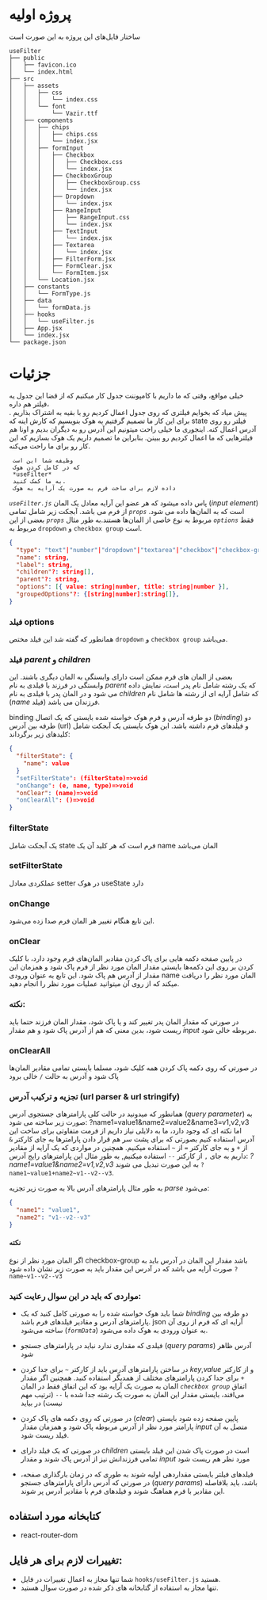 # پروژه اولیه
ساختار فایل‌های این پروژه به این صورت است

```
useFilter
├── public
│   ├── favicon.ico
│   └── index.html
├── src
│   ├── assets
│   │   ├── css
│   │   │   └── index.css
│   │   └── font
│   │       └── Vazir.ttf
│   ├── components
│   │   ├── chips
│   │   │   ├── chips.css
│   │   │   └── index.jsx
│   │   ├── formInput
│   │   │   ├── Checkbox
│   │   │   │   ├── Checkbox.css
│   │   │   │   └── index.jsx
│   │   │   ├── CheckboxGroup
│   │   │   │   ├── CheckboxGroup.css
│   │   │   │   └── index.jsx
│   │   │   ├── Dropdown
│   │   │   │   └── index.jsx
│   │   │   ├── RangeInput
│   │   │   │   ├── RangeInput.css
│   │   │   │   └── index.jsx
│   │   │   ├── TextInput
│   │   │   │   └── index.jsx
│   │   │   ├── Textarea
│   │   │   │   └── index.jsx
│   │   │   ├── FilterForm.jsx
│   │   │   ├── FormClear.jsx
│   │   │   └── FormItem.jsx
│   │   └── Location.jsx
│   ├── constants
│   │   └── FormType.js
│   ├── data
│   │   └── formData.js
│   ├── hooks
│   │   └── useFilter.js
│   ├── App.jsx
│   └── index.jsx
└── package.json
```


# جزئیات



خیلی مواقع، وقتی که ما داریم با کامپوننت جدول کار میکنیم که از قضا این جدول یه فیلتر هم داره،  
پیش میاد که بخوایم فیلتری که روی جدول اعمال کردیم رو با بقیه به اشتراک بذاریم .
برای این کار ما تصمیم گرفتیم یه هوک بنویسیم که کارش اینه که 
state
فیلتر رو روی آدرس اعمال کنه. اینجوری ما خیلی راحت میتونیم این آدرس رو به دیگران بدیم و اونا هم فیلترهایی
که ما اعمال کردیم رو ببینن. بنابراین ما تصمیم داریم یک هوک بسازیم که این کار رو برای ما راحت می‌کنه. 

     وظیفه شما این است
     که در کامل کردن هوک 
     *useFilter*
     به ما کمک کنید.
     داده لازم برای ساخت فرم به صورت یک آرایه به هوک
   *`useFilter.js`*
      پاس داده میشود که هر عضو این آرایه معادل یک المان 
      (*input element*)
      از فرم می باشد. آبجکت زیر شامل تمامی 
      *`props`*
      است که به المان‌ها داده می شود. بعضی از این 
     *`props`*
      مربوط به نوع خاصی از المان‌ها هستند.به طور مثال 
*`options`*
فقط مربوط به 
`dropdown` و `checkbox group` 
است.


```json
{
  "type": "text"|"number"|"dropdown"|"textarea"|"checkbox"|"checkbox-group",
  "name": string,
  "label": string,
  "children"?: string[],
  "parent"?: string,
  "options": [{ value: string|number, title: string|number }],
  "groupedOptions"?: {[string|number]:string[]},
}
```

### فیلد options
همانطور که گفته شد این فیلد مختص 
`dropdown` و `checkbox group` 
می‌باشد.
### فیلد *parent* و *children*
بعضی از المان های فرم ممکن است دارای وابستگی به المان دیگری باشند. 
این وابستگی در فرزند با فیلدی به نام 
*parent*
که یک رشته شامل نام پدر است، نمایش داده می شود و در المان پدر با فیلدی به نام 
*children*
 که شامل آرایه ای از رشته ها شامل نام
 (*name* فیلد)
  فرزندان می باشد. 

  binding دو طرفه آدرس و فرم
هوک خواسته شده بایستی که یک اتصال
(*binding*)
دو طرفه بین آدرس
(url) 
و فیلدهای فرم داشته باشد. این هوک بایستی یک آبجکت شامل کلیدهای زیر برگرداند:

```json
{
  "filterState": {
    "name": value
  }
  "setFilterState": (filterState)=>void
  "onChange": (e, name, type)=>void
  "onClear": (name)=>void
  "onClearAll": ()=>void
}
```

### filterState
یک آبجکت شامل state
فرم است که هر کلید آن یک name
المان می‌باشد
### setFilterState
عملکردی معادل setter
در هوک 
useState دارد

### onChange
این تابع هنگام تغییر هر المان فرم صدا زده می‌شود.

### onClear
در پایین صفحه دکمه هایی برای پاک کردن مقادیر المان‌های فرم‌ وجود دارد، با کلیک کردن بر روی این دکمه‌ها بایستی 
مقدار المان مورد نظر از فرم پاک شود و همزمان این مقدار از آدرس هم پاک شود. این تابع به عنوان ورودی 
name 
المان مورد نظر را دریافت میکند که از روی آن میتوانید عملیات مورد نظر را انجام دهید.
### نکته:
 در صورتی که مقدار المان پدر تغییر کند و یا پاک شود، مقدار المان فرزند حتما باید ریست شود، بدین معنی
که هم از آدرس پاک شود و هم مقدار 
*input*
مربوطه خالی شود.

### onClearAll
در صورتی که روی دکمه پاک کردن همه کلیک شود، مسلما بایستی تمامی مقادیر المان‌ها پاک شود و آدرس به حالت 
`/`
خالی برود

### تجزیه و ترکیب آدرس (url parser & url stringify)
 همانطور که میدونید در حالت کلی پارامترهای جستجوی آدرس
  (*query parameter*) 
  به صورت زیر ساخته می شود:
  ?name1=value1&name2=value2&name3=v1,v2,v3
  اما نکته ای که وجود دارد، ما به دلایلی نیاز داریم از فرمت
   متفاوتی برای ساخت این آدرس استفاده کنیم بصورتی که برای پشت سر هم قرار دادن پارامترها به جای کارکتر
  `&` 
  از 
  `+`
  و به جای کارکتر
`=`
 از 
 `~`
استفاده میکنیم. همچنین در مواردی که یک آرایه از مقادیر داریم به جای 
`,` 
از کارکتر 
`--`
استفاده میکنیم, به طور مثال این پارامترهای رایج آدرس: 
 *?name1=value1&name2=v1,v2,v3* 
به این صورت تبدیل می شوند
 `?name1~value1+name2~v1--v2--v3`.
 
 به طور مثال پارامترهای آدرس بالا به صورت زیر تجزیه
 *parse*
  می‌شود:

 ```json
 {
   "name1": "value1",
   "name2": "v1--v2--v3"
 }
 ```

 #### نکته
 اگر المان مورد نظر از نوع 
 checkbox-group
 باشد مقدار این المان در آدرس باید به صورت آرایه می باشد که در آدرس این مقدار باید به صورت زیر نشان داده شود
 `?name~v1--v2--v3`



### مواردی که باید در این سوال رعایت کنید:
- شما باید هوک خواسته شده را به صورتی کامل کنید که یک 
*binding*
دو طرفه بین پارامترهای آدرس و مقادیر فیلدهای فرم باشد. 
json
آرایه ای که فرم از روی آن ساخته می‌شود 
(*`formData`*)
به عنوان ورودی 
به هوک داده می‌شود.

-  فیلدی که مقداری ندارد نباید در پارامترهای جستجو 
(*query params*)
 آدرس ظاهر شود

-  در ساختن پارامترهای آدرس باید از کارکتر 
 `~`
 برای جدا کردن 
 *key*,*value*
   و از کارکتر
    `+`
  برای جدا کردن پارامترهای مختلف از همدیگر استفاده کنید.
   همچنین اگر مقدار المان به صورت یک آرایه بود که این اتفاق فقط در المان
  *`checkbox group`*
   اتفاق می‌افند، بایستی مقدار این المان به صورت یک رشته جدا شده با 
   `--`
  (ترتیب مهم نیست) در بیاید

- در صورتی که روی دکمه های پاک کردن 
(*clear*) 
پایین صفحه زده شود بایستی پارامتر مورد نظر از آدرس مربوطه پاک شود
و همزمان مقدار 
*input*
 متصل به آن فیلد ریست شود.

- در صورتی که یک فیلد دارای 
*children*
است در صورت پاک شدن این فیلد بایستی تمامی فرزندانش نیز از آدرس پاک شوند و 
مقدار 
*input* 
مورد نظر هم ریست شود

- فیلدهای فیلتر بایستی مقداردهی اولیه شوند
به طوری که در زمان بارگذاری صفحه، در صورتی که آدرس دارای پارامترهای جستجو
(*query params*)
 باشد، باید بلافاصله این مقادیر با
 فرم هماهنگ شوند و فیلدهای فرم با مقادیر آدرس پر شوند.
 

## کتابخانه مورد استفاده 
- react-router-dom




## تغییرات لازم برای هر فایل:
- شما تنها مجاز به اعمال تغییرات در فایل  `hooks/useFilter.js`  هستید.
- تنها مجاز به استفاده از گتابخانه های ذکر شده در صورت سوال هستید.



